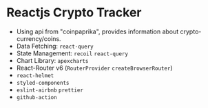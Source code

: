 # Reactjs Crypto Tracker

- Using api from "coinpaprika", provides information about crypto-currency/coins.
- Data Fetching: `react-query`
- State Management: `recoil` `react-query`
- Chart Library: `apexcharts`
- React-Router v6 (`RouterProvider` `createBrowserRouter`)
- `react-helmet`
- `styled-components`
- `eslint-airbnb` `prettier`
- `github-action`
